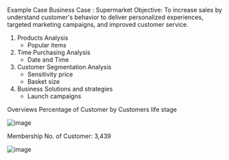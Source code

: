 Example Case 
Business Case : Supermarket
Objective: To increase sales by understand customer's behavior to deliver personalized experiences, targeted marketing campaigns, and improved customer service.
1. Products Analysis 
      -  Popular items
2. Time Purchasing Analysis
      - Date and Time
3. Customer Segmentation Analysis
      - Sensitivity price
      - Basket size
4. Business Solutions and strategies
      - Launch campaigns

Overviews
Percentage of Customer by Customers life stage

![image](https://github.com/maywara20/MADT8101-Customer-Analytics/assets/143488145/79118e6d-bcad-43a4-b41d-14124343a541)



Membership
No. of Customer: 3,439

![image](https://github.com/maywara20/MADT8101-Customer-Analytics/assets/143488145/51b64648-cd3c-432b-b70f-5e88a54613ab)


